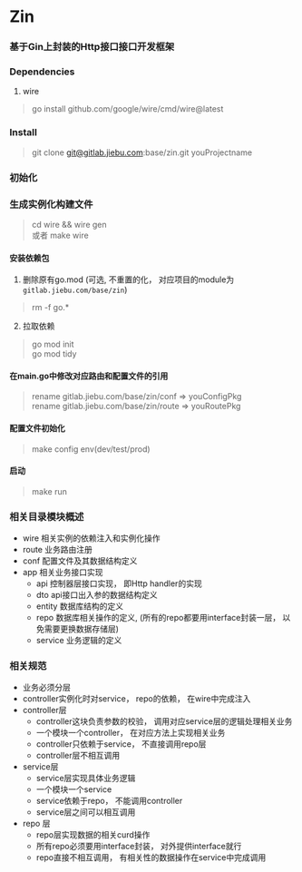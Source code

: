 # Zin

### 基于Gin上封装的Http接口接口开发框架

### Dependencies
1. wire
> go install github.com/google/wire/cmd/wire@latest

### Install
> git clone git@gitlab.jiebu.com:base/zin.git youProjectname

### 初始化
### 生成实例化构建文件
> cd wire && wire gen  
> 或者 make wire
#### 安装依赖包
1. 删除原有go.mod (可选, 不重置的化， 对应项目的module为`gitlab.jiebu.com/base/zin`)
> rm -f go.*

2. 拉取依赖
> go mod init  
> go mod tidy

#### 在main.go中修改对应路由和配置文件的引用
> rename gitlab.jiebu.com/base/zin/conf => youConfigPkg  
> rename gitlab.jiebu.com/base/zin/route => youRoutePkg


#### 配置文件初始化
> make config env(dev/test/prod)

#### 启动
> make run

### 相关目录模块概述
+ wire 相关实例的依赖注入和实例化操作 
+ route 业务路由注册
+ conf 配置文件及其数据结构定义
+ app 相关业务接口实现
  + api 控制器层接口实现， 即Http handler的实现
  + dto api接口出入参的数据结构定义
  + entity 数据库结构的定义
  + repo 数据库相关操作的定义, (所有的repo都要用interface封装一层， 以免需要更换数据存储层)
  + service 业务逻辑的定义

### 相关规范
+ 业务必须分层
+ controller实例化时对service， repo的依赖， 在wire中完成注入
+ controller层
  + controller这块负责参数的校验， 调用对应service层的逻辑处理相关业务
  + 一个模块一个controller， 在对应方法上实现相关业务
  + controller只依赖于service， 不直接调用repo层
  + controller层不相互调用
+ service层
  + service层实现具体业务逻辑
  + 一个模块一个service
  + service依赖于repo， 不能调用controller
  + service层之间可以相互调用
+ repo 层
  + repo层实现数据的相关curd操作
  + 所有repo必须要用interface封装， 对外提供interface就行
  + repo直接不相互调用， 有相关性的数据操作在service中完成调用

